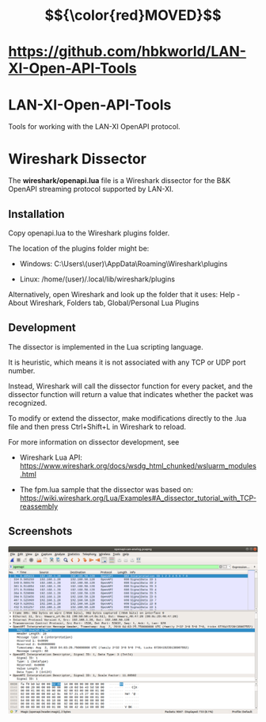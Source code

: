 # $${\color{red}MOVED}$$
# https://github.com/hbkworld/LAN-XI-Open-API-Tools


# LAN-XI-Open-API-Tools

Tools for working with the LAN-XI OpenAPI protocol.

# Wireshark Dissector

The **wireshark/openapi.lua** file is a Wireshark dissector for the B&K OpenAPI streaming protocol supported by LAN-XI.

## Installation

Copy openapi.lua to the Wireshark plugins folder.

The location of the plugins folder might be:

* Windows: C:\Users\\(user)\AppData\Roaming\Wireshark\plugins

* Linux: /home/(user)/.local/lib/wireshark/plugins

Alternatively, open Wireshark and look up the folder that it uses: Help - About Wireshark, Folders tab, Global/Personal Lua Plugins

## Development

The dissector is implemented in the Lua scripting language.

It is heuristic, which means it is not associated with any TCP or UDP port number.

Instead, Wireshark will call the dissector function for every packet, and the dissector function will return a value that indicates whether the packet was recognized.

To modify or extend the dissector, make modifications directly to the .lua file and
then press Ctrl+Shift+L in Wireshark to reload.

For more information on dissector development, see

* Wireshark Lua API: <https://www.wireshark.org/docs/wsdg_html_chunked/wsluarm_modules.html>

* The fpm.lua sample that the dissector was based on: <https://wiki.wireshark.org/Lua/Examples#A_dissector_tutorial_with_TCP-reassembly>

## Screenshots

![OpenAPI dissection in Wireshark](wireshark/openapi.png)
